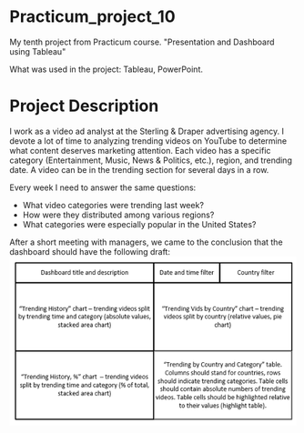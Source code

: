 # Practicum_project_10
 My tenth project from Practicum course. "Presentation and Dashboard using Tableau"

 What was used in the project: Tableau, PowerPoint.

# Project Description

I work as a video ad analyst at the Sterling & Draper advertising agency. I devote a lot of time to analyzing trending videos on YouTube to determine what content deserves marketing attention. Each video has a specific category (Entertainment, Music, News & Politics, etc.), region, and trending date. A video can be in the trending section for several days in a row.

Every week I need to answer the same questions:
   - What video categories were trending last week?
   - How were they distributed among various regions?
   - What categories were especially popular in the United States?

After a short meeting with managers, we came to the conclusion that the dashboard should have the following draft:<br/>
![Draft for dashboard](https://github.com/sinrabanse/Practicum_project_10/raw/main/Draft_for_dashboard.png)
